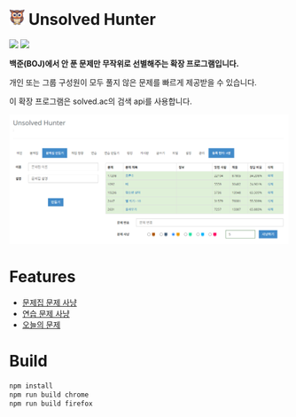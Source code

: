 # <img src="./app/icons/256.png" width="28" height="28"> Unsolved Hunter

[![](https://img.shields.io/badge/Firefox-1.0.1-orange?style=for-the-badge&logo=firefox)](https://addons.mozilla.org/ko/firefox/addon/unsolved-hunter/) [![](https://img.shields.io/badge/Chrome-1.0.1-blue?style=for-the-badge&logo=google-chrome)](https://chromewebstore.google.com/detail/unsolved-hunter/fnfkipioecdmbajenchohnhkanmliiga?authuser=0&hl=ko)

**백준(BOJ)에서 안 푼 문제만 무작위로 선별해주는 확장 프로그램입니다.**

개인 또는 그룹 구성원이 모두 풀지 않은 문제를 빠르게 제공받을 수 있습니다.

이 확장 프로그램은 solved.ac의 검색 api를 사용합니다.

![workbook](./docs/images/workbook.png)

# Features

- [문제집 문제 사냥](./docs/instructions/workbook.md)
- [연습 문제 사냥](./docs/instructions//practice.md)
- [오늘의 문제](./docs/instructions/daily-hunting.md)

# Build

```
npm install
npm run build chrome
npm run build firefox
```
